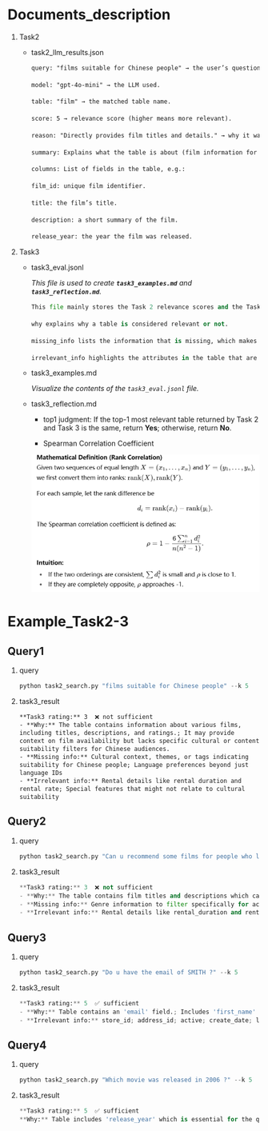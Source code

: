 # Documents_description

1. Task2

   - task2_llm_results.json

     ```html
     query: "films suitable for Chinese people" → the user’s question.
     
     model: "gpt-4o-mini" → the LLM used.
     
     table: "film" → the matched table name.
     
     score: 5 → relevance score (higher means more relevant).
     
     reason: "Directly provides film titles and details." → why it was chosen.
     
     summary: Explains what the table is about (film information for rental systems).
     
     columns: List of fields in the table, e.g.:
     
     film_id: unique film identifier.
     
     title: the film’s title.
     
     description: a short summary of the film.
     
     release_year: the year the film was released.
     ```

2. Task3

   - task3_eval.jsonl

     *This file is used to create **`task3_examples.md`** and **`task3_reflection.md`**.*

     ```python
     This file mainly stores the Task 2 relevance scores and the Task 3 evaluation ratings.
     
     why explains why a table is considered relevant or not.
     
     missing_info lists the information that is missing, which makes the table insufficient to fully answer the query.
     
     irrelevant_info highlights the attributes in the table that are unrelated to the query.
     ```

   - task3_examples.md

     *Visualize the contents of the `task3_eval.jsonl` file.*

   - task3_reflection.md

     - top1 judgment: If the top-1 most relevant table returned by Task 2 and Task 3 is the same, return **Yes**; otherwise, return **No**.

     - Spearman Correlation Coefficient

     ![image-20250819222014352](spearman.png)

     

# Example_Task2-3

## Query1

1. query

   ```python
   python task2_search.py "films suitable for Chinese people" --k 5
   ```

2. task3_result

   ```pythonn
   **Task3 rating:** 3  ❌ not sufficient
   - **Why:** The table contains information about various films, including titles, descriptions, and ratings.; It may provide context on film availability but lacks specific cultural or content suitability filters for Chinese audiences.
   - **Missing info:** Cultural context, themes, or tags indicating suitability for Chinese people; Language preferences beyond just language IDs
   - **Irrelevant info:** Rental details like rental duration and rental rate; Special features that might not relate to cultural suitability
   ```

## Query2

1. query

   ```python
   python task2_search.py "Can u recommend some films for people who like action movies ?" --k 5
   ```

2. task3_result

   ```python
   **Task3 rating:** 3  ❌ not sufficient
   - **Why:** The table contains film titles and descriptions which can provide options for recommendations.; It includes a rating column which could help identify suitable action films if they are categorized.
   - **Missing info:** Genre information to filter specifically for action movies.
   - **Irrelevant info:** Rental details like rental_duration and rental_rate are not directly useful for film recommendations.
   ```

## Query3

1. query

   ```python
   python task2_search.py "Do u have the email of SMITH ?" --k 5
   ```

2. task3_result

   ```python
   **Task3 rating:** 5  ✅ sufficient
   - **Why:** Table contains an 'email' field.; Includes 'first_name' and 'last_name' which can be used to filter for 'SMITH'.; Addresses customer details relevant to the query.
   - **Irrelevant info:** store_id; address_id; active; create_date; last_update
   ```

## Query4

1. query

   ```python
   python task2_search.py "Which movie was released in 2006 ?" --k 5
   ```

2. task3_result

   ```python
   **Task3 rating:** 5  ✅ sufficient
   **Why:** Table includes 'release_year' which is essential for the query.; Contains multiple films released in 2006, providing direct answers.
   ```

   